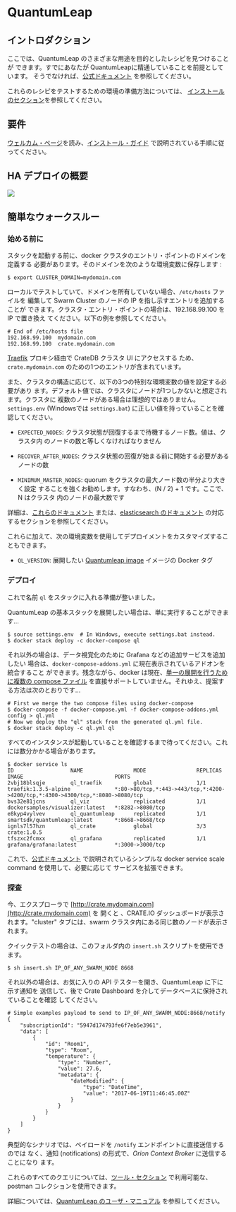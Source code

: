 # QuantumLeap

## イントロダクション

ここでは、QuantumLeap のさまざまな用途を目的としたレシピを見つけることが
できます。すでにあなたが QuantumLeapに精通していることを前提としています。
そうでなければ、[公式ドキュメント](https://quantumleap.readthedocs.io)
を参照してください。

これらのレシピをテストするための環境の準備方法については、
[インストールのセクション](../../installation.md)を参照してください。

## 要件

[ウェルカム・ページ](../../index.md)を読み、[インストール・ガイド](../../installation.md)
で説明されている手順に従ってください。

## HA デプロイの概要

<img src='http://g.gravizo.com/g?
  digraph G {
      rankdir=LR;
      	compound=true;
      	node [shape="record" style="filled"];
      	splines=line;
      	Client [fillcolor="aliceblue"];
      	subgraph cluster {
      		label="3-Nodes Docker Swarm Cluster";
      		"Traefik" [fillcolor="aliceblue"];
      		"Swarm LB" [fillcolor="aliceblue"];
      		subgraph cluster_0 {
      			label="QuantumLeap";
                QL2 [fillcolor="aliceblue"];
                QL1 [fillcolor="aliceblue"];
                QL3 [fillcolor="aliceblue"];
      		}
      		subgraph cluster_1 {
      			label="CrateDB stack";
      			Crate1 [fillcolor="aliceblue"];
      			Crate2 [fillcolor="aliceblue"];
      			Crate3 [fillcolor="aliceblue"];
      		}
      		subgraph cluster_2 {
      			label="Grafana";
      			Grafana1 [fillcolor="aliceblue"];
      		}
      	}
      	Client -> "Swarm LB" [label="8668",lhead=cluster_0];
      	Client -> "Traefik" [label="4200",lhead=cluster_0];
      	Client -> "Grafana1" [label="3000",lhead=cluster_0];
      	"Swarm LB" -> {QL1,QL2,QL3};
      	Traefik -> Crate1 [lhead=cluster_1];
        Grafana1 -> Crate1 [lhead=cluster_1];
      	QL1 -> Crate1 [lhead=cluster_1];
      	QL2 -> Crate1 [lhead=cluster_1];
      	QL3 -> Crate1 [lhead=cluster_1];
      	Crate1 -> {Crate2, Crate3} [dir="both"];
        Crate2 -> {Crate3} [dir="both"];
  }
'>


## 簡単なウォークスルー

### 始める前に

スタックを起動する前に、docker クラスタのエントリ・ポイントのドメインを定義する
必要があります。そのドメインを次のような環境変数に保存します :

```
$ export CLUSTER_DOMAIN=mydomain.com
```

ローカルでテストしていて、ドメインを所有していない場合、`/etc/hosts` ファイルを
編集して Swarm Cluster のノードの IP を指し示すエントリを追加することが
できます。クラスタ・エントリ・ポイントの場合は、192.168.99.100 を IP で置き換え
てください。以下の例を参照してください。

```
# End of /etc/hosts file
192.168.99.100  mydomain.com
192.168.99.100  crate.mydomain.com
```

[Traefik](https://traefik.io) プロキシ経由で CrateDB クラスタ UI にアクセスする
ため、`crate.mydomain.com` のための1つのエントリが含まれています。

また、クラスタの構造に応じて、以下の3つの特別な環境変数の値を設定する必要があり
ます。デフォルト値では、クラスタにノードが1つしかないと想定されます。クラスタに
複数のノードがある場合は理想的ではありません。`settings.env`
 (Windowsでは `settings.bat`) に正しい値を持っていることを確認してください。

- `EXPECTED_NODES`: クラスタ状態が回復するまで待機するノード数。値は、クラスタ内
  のノードの数と等しくなければなりません

- `RECOVER_AFTER_NODES`: クラスタ状態の回復が始まる前に開始する必要があるノードの数

- `MINIMUM_MASTER_NODES`: quorum をクラスタの最大ノード数の半分より大きく設定
  することを強くお勧めします。すなわち、(N / 2) + 1 です。ここで、N はクラスタ
  内のノードの最大数です

詳細は、[これらのドキュメント](https://crate.io/docs/crate/guide/en/latest/scale/multi_node_setup.html#id10)
 または、[elasticsearch のドキュメント](https://www.elastic.co/guide/en/elasticsearch/reference/current/modules-gateway.html)
の対応するセクションを参照してください。

これらに加えて、次の環境変数を使用してデプロイメントをカスタマイズすることもできます。

- `QL_VERSION`: 展開したい [Quantumleap image](https://hub.docker.com/r/smartsdk/quantumleap/)
   イメージの Docker タグ

### デプロイ

これで名前 `ql` をスタックに入れる準備が整いました。

QuantumLeap の基本スタックを展開したい場合は、単に実行することができます...

```
$ source settings.env  # In Windows, execute settings.bat instead.
$ docker stack deploy -c docker-compose ql
```

それ以外の場合は、データ視覚化のために Grafana などの追加サービスを追加したい
場合は、`docker-compose-addons.yml` に現在表示されているアドオンを統合すること
ができます。残念ながら、docker は現在、[単一の展開を行うために複数の compose ファイル](https://github.com/moby/moby/issues/30127)
を直接サポートしていません。それゆえ、提案する方法は次のとおりです...

```
# First we merge the two compose files using docker-compose
$ docker-compose -f docker-compose.yml -f docker-compose-addons.yml config > ql.yml
# Now we deploy the "ql" stack from the generated ql.yml file.
$ docker stack deploy -c ql.yml ql
```

すべてのインスタンスが起動していることを確認するまで待ってください。これには数分かかる場合があります。

```
$ docker service ls
ID                  NAME                MODE                REPLICAS            IMAGE                             PORTS
2vbj18blsqje        ql_traefik          global              1/1                 traefik:1.3.5-alpine              *:80->80/tcp,*:443->443/tcp,*:4200->4200/tcp,*:4300->4300/tcp,*:8080->8080/tcp
bvs32e81jcns        ql_viz              replicated          1/1                 dockersamples/visualizer:latest   *:8282->8080/tcp
e8kyp4vylvev        ql_quantumleap      replicated          1/1                 smartsdk/quantumleap:latest       *:8668->8668/tcp
ignls7l57hzn        ql_crate            global              3/3                 crate:1.0.5
tfszxc2fcmxx        ql_grafana          replicated          1/1                 grafana/grafana:latest            *:3000->3000/tcp
```

これで、[公式ドキュメント](https://docs.docker.com/engine/swarm/swarm-tutorial/scale-service/)
で説明されているシンプルな docker service scale command を使用して、必要に応じて
サービスを拡張できます。

### 探査

今、エクスプローラで [http://crate.mydomain.com](http://crate.mydomain.com) を
開くと 、CRATE.IO ダッシュボードが表示されます。"cluster" タブには、swarm
 クラスタ内にある同じ数のノードが表示されます。

クイックテストの場合は、このフォルダ内の `insert.sh` スクリプトを使用できます。

```
$ sh insert.sh IP_OF_ANY_SWARM_NODE 8668
```

それ以外の場合は、お気に入りの API テスターを開き、QuantumLeap に下に示す通知を
送信して、後で Crate Dashboard を介してデータベースに保持されていることを確認
してください。

```
# Simple examples payload to send to IP_OF_ANY_SWARM_NODE:8668/notify
{
    "subscriptionId": "5947d174793fe6f7eb5e3961",
    "data": [
        {
            "id": "Room1",
            "type": "Room",
            "temperature": {
                "type": "Number",
                "value": 27.6,
                "metadata": {
                    "dateModified": {
                        "type": "DateTime",
                        "value": "2017-06-19T11:46:45.00Z"
                    }
                }
            }
        }
    ]
}
```

典型的なシナリオでは、ペイロードを `/notify` エンドポイントに直接送信するのでは
なく、通知 (notifications) の形式で、*Orion Context Broker* に送信することになり
ます。

これらのすべてのクエリについては、[ツール・セクション](../../tools/readme.md)
で利用可能な、postman コレクションを使用できます。

詳細については、[QuantumLeap のユーザ・マニュアル](https://quantumleap.readthedocs.io)
を参照してください。
